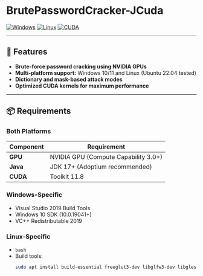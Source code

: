 # BrutePasswordCracker-JCuda

[![Windows](https://img.shields.io/badge/Windows-10%2F11-blue?logo=windows)](https://www.microsoft.com/windows/)
[![Linux](https://img.shields.io/badge/Linux-Ubuntu%2022.04-orange?logo=linux)](https://ubuntu.com/)
[![CUDA](https://img.shields.io/badge/CUDA-11.8-green?logo=nvidia)](https://developer.nvidia.com/cuda-toolkit)

---

## 🌟 Features
- **Brute-force password cracking using NVIDIA GPUs**  
- **Multi-platform support:** Windows 10/11 and Linux (Ubuntu 22.04 tested)  
- **Dictionary and mask-based attack modes**  
- **Optimized CUDA kernels for maximum performance**  

---

## 📦 Requirements

### Both Platforms
| Component | Requirement |
|-----------|-------------|
| **GPU**   | NVIDIA GPU (Compute Capability 3.0+) |
| **Java**  | JDK 17+ (Adoptium recommended) |
| **CUDA**  | Toolkit 11.8 |

### Windows-Specific
- Visual Studio 2019 Build Tools  
- Windows 10 SDK (10.0.19041+)  
- VC++ Redistributable 2019  

### Linux-Specific
- `bash`  
- Build tools:  
  ```bash
  sudo apt install build-essential freeglut3-dev libglfw3-dev libgles2-mesa-dev
